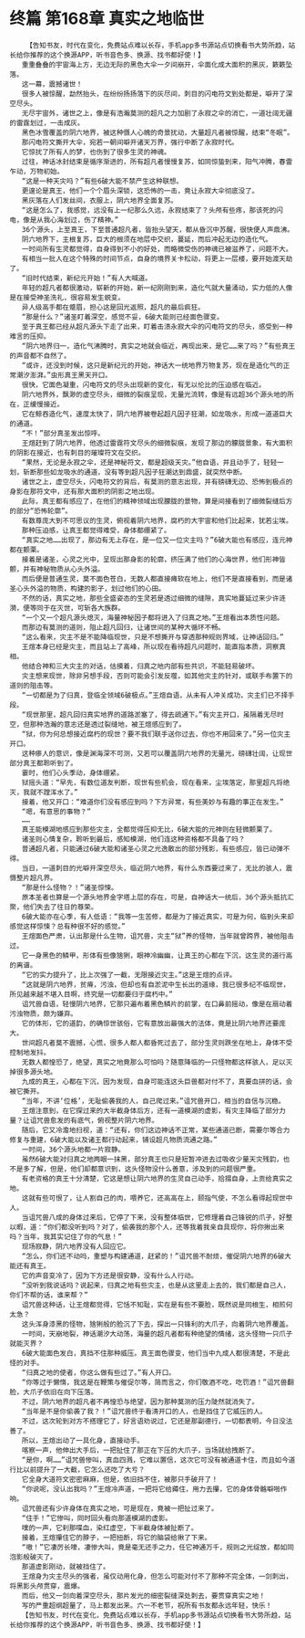 # 终篇 第168章 真实之地临世
        【告知书友，时代在变化，免费站点难以长存，手机app多书源站点切换看书大势所趋，站长给你推荐的这个换源APP，听书音色多、换源、找书都好使！】
       重重叠叠的宇宙海上方，无边无际的黑色大伞一夕间崩开，伞面化成大面积的黑灰，簌簌坠落。
       这一幕，震撼诸世！
       很多人被惊醒，勐然抬头，在纷纷扬扬落下的灰尽间，刺目的闪电符文到处都是，噼开了深空尽头。
       无尽宇宙外，诸世之上，像是有浩瀚莫测的超凡之力加剧了永寂之伞的消亡，一道壮阔无疆的雷霆划过，一击成灰。
       黑色冰雪覆盖的阴六地界，被这种慑人心魄的奇景扰动，大量超凡者被惊醒，结束“冬眠”。
       那闪电符文撕开大伞，宛若一朝间噼开诸天万界，强行中断了永寂时代。
       它惊扰了所有人的梦，也伤到了很多生灵的神魂。
       过往，神话冰封结束是循序渐进的，所有超凡者慢慢复苏，如同惊蛰到来，阳气冲腾，春雷乍动，万物初始。
       “这是一种天灾吗？”有些6破大能不禁产生这种联想。
       更遑论是真王，他们一个个眉头深锁，这恐怖的一击，竟让永寂大伞彻底没了。
       黑灰落在人们发丝间，衣服上，阴六地界全面复苏。
       “这是怎么了，我感觉，远没有上一纪那么久远，永寂结束了？头颅有些疼，那该死的闪电，像是从我心海划过，伤了精神。”
       36个源头，上至真王，下至普通超凡者，皆抬头望天，都从昏沉中苏醒，很快便人声鼎沸。
       阴六地界下，主根复苏，巨大的根须在地层中交织，蔓延，而后冲起无边的造化气。
       一时间所有生灵都觉得，自身得到不小的好处，而略微受伤的神魂已被滋养了，问题不大。
       有相当一批人在这个特殊的时间节点，自身的境界关卡松动，将更上一层楼，要开始渡天劫了。
       “旧时代结束，新纪元开始！”有人大喊道。
       年轻的超凡者都很激动，崭新的开始，新一纪刚刚到来，造化气就大量涌动，实力低的人像是在接受神圣洗礼，很容易发生蜕变。
       异人级高手都在蹙眉，担心这是回光返照，超凡的最后疯狂。
       “那是什么？”诸圣盯着深空，感觉不妥，6破大能则已经面色骤变。
       至于真王都已经从超凡源头下走了出来，盯着击溃永寂大伞的闪电符文的尽头，感受到一种难言的压抑。
       “阴六地界归一，造化气沸腾时，真实之地就会临近，再现出来，是它……来了吗？”有些真王的声音都不自然了。
       “或许，还没到时候，这只是新纪元的开始，神话大一统地界万物复苏，现在是造化气的正常潮汐澎湃。”虫形真王黑天开口。
       很快，它面色凝重，闪电符文的尽头出现新的变化，有无以伦比的压迫感在临近。
       阴六地界外，飘渺的虚空尽头，细微的裂痕呈现，无量光流转，像是有远超36个源头地的所在，正缓慢接近。
       它在鲸吞造化气，速度太快了，阴六地界被卷起超凡因子狂潮，如龙吸水，形成一道道巨大的通道。
       “不！”部分真圣发出惊呼。
       王煊赶到了阴六地界，他透过雷霆符文尽头的细微裂痕，发现了那边的朦胧景象，有大面积的阴影在接近，也有刺目的璀璨符文在交织。
       “果然，无论是永寂之伞，还是神秘符文，都是超级天灾。”他自语，并且动手了，轻轻一划，斩断那些如龙吸水的通道，没有等到超凡因子狂潮达到鼎盛，就突然中断。
       诸世之上，虚空尽头，闪电符文的背后，有莫测的意志出现，并有磅礴无边、恐怖到极点的身影在那符文中，还有那大面积的阴影之地出现。
       此际，真王都有感应了，在他们的精神领域出现朦胧的景物，算是间接看到了细微裂缝后方的部分“恐怖轮廓”。
       有数尊庞大到不可思议的生灵，俯视着阴六地界，腐朽的大宇宙和他们比起来，犹若尘埃。
       那种压迫感，让真王都觉得难受，身体都绷紧了。
       “真实之地……出现了，那边有无上存在，是一位又一位灾主吗？”6破大能也有感应，连元神都在颤栗。
       接着是诸圣，心灵之光中，呈现出那身影的轮廓，挤压满了他们的心海世界，他们形神皆颤，并有神秘物质从心头外溢。
       而后便是普通生灵，莫不面色苍白，无数人都直接瘫软在地上，他们不是直接看到，而是诸圣心头外溢的物质，构建的影子，划过他们的心田。
       不然的话，真实之地，那些全盛姿态的生灵若是透过细微的缝隙，真实地蔓延过来少许涟漪，便等同于在灭世，可斩各大族群。
       “一个又一个超凡源头熄灭，海量神秘因子都将进入了归真之地。”王煊看出本质性问题。
       而那边有莫测的道则，阻止超凡回归，让诸世间的某种大循环不畅。
       “这么看来，灾主不是不能降临现世，只是不想撕开与穿透那种规则界域，让神话回归。”
       王煊本身已经是灾主，而且站上了高峰，所以现在看待超凡问题时，能直指本质，洞察真相。
       他结合神和三大灾主的对话，估摸着，归真之地内部有些共识，不能轻易破坏。
       灾主想来现世，除非另想手段，否则可能会引发反噬，如其他灾主的针对，或联手布置下的道则的阻击等。
       “一切都是为了归真，登临全领域6破极点。”王煊自语，从未有人冲关成功，灾主们已不择手段。
       “现世那里，超凡回归真实地界的道路淤塞了，得去疏通下。”有灾主开口，虽隔着无尽时空，但那种浩瀚的意志还是透过裂缝地，被王煊感应到了。
       “狱，你为何总想接近腐朽的现世？要不我们联手送你过去，你也不用回来了。”另一位灾主开口。
       这种瘆人的意识，像是渊海深不可测，又若可以覆盖阴六地界的无量光，磅礴壮阔，让现世部分真王都聆听到了。
       霎时，他们心头季动，身体绷紧。
       狱摇头道：“早先，有数位道友判断，现世有些机会，现在看来，尘埃落定，那里超凡将绝灭，我就不蹚浑水了。”
       接着，他又开口：“难道你们没有感应到吗？下方异常，有些美妙与有趣的事正在发生。”
       “嗯，有意思的事物？”
       ……
       真王能模湖地感应到那些灾主，全都觉得压抑无比，6破大能的元神则在轻微颤栗了。
       诸圣则心情复杂，聆听到最后，感知模湖，他们连这种资格都不具备了吗？
       普通超凡者，只能通过6破大能和诸圣心灵之光逸散出的部分残影，有些感应，皆已动弹不得。
       当日，一道刺目的光噼开深空尽头，临近阴六地界，有什么东西要过来了，无比的骇人，震慑整片超凡界。
       “那是什么怪物？！”诸圣惊悚。
       原本圣者也算是一个源头地界金字塔上层的存在，可是，自神话大一统后，36个源头抵抗汇聚，他们失去了往日的尊荣。
       6破大能亦在心季，有人低语：“我等一生苦修，都是为了接近真实，可是为何，临到头来却感觉这样惊悚？总有种很不好的感觉。”
       王煊面色严肃，认出那是什么生物，诅咒兽，灾主“狱”养的怪物，当年就曾跨界，被他阻击过。
       它一身黑色的鳞甲，形体有些像猞猁，眼神冷幽幽，让真王的心都在下沉，这生灵的道行高的离谱。
       “它的实力提升了，比上次强了一截，无限接近灾主。”这是王煊的点评。
       “这就是阴六地界，贫瘠，污浊，但却也有自淤泥中生长出的道缘，我已很多纪不临现世，所见越来越不堪入目啊，终究是一切都要归于腐朽中。”
       诅咒兽自语，轻慢阴六地界，它那只遍布着黑色鳞片的前掌，在口鼻前摇动，像是在扇动着污浊物质，颇为嫌弃。
       它的体形，它的道韵，的确惊世骇俗，它有意放出最强大的法体，竟是比阴六地界还要庞大。
       世间超凡者莫不震撼，心慌，很多人都人都昏死过去了，部分生灵则跌坐在地上，身体不受控制地发抖。
       无数人都惶恐了，绝望，真实之地竟那么可怕吗？随意降临的一只怪物都这样骇人，足以灭掉很多源头地。
       九成的真王，心都在下沉，因为发现，自身可能连这头巨兽都对付不了，真要血拼的话，会被它撕开。
       “当年，不讲‘位格’，无耻偷袭我的人，自己爬过来。”诅咒兽开口，相当的自信与沉稳。
       王煊注意到，在它探过来的大半截身体后方，还有一道模湖的虚影，有灾主降临了部分力量？让诅咒兽愈发的有底气，俯视整片阴六地界。
       随后，它又冷澹地扫视，道：“还有，你们这边神话不正常，某些通道已断，需要尔等合力修复与重建，6破大能以及诸王都行动起来，铺设超凡物质流通之路。”
       一时间，36个源头地都一片寂静。
       虽然6破大能对归真之地两眼一抹黑，部分真王也只是短暂冲进去过吸收少量天灾残韵，也不是多了解，但是，他们却都意识到，这头怪物没什么善意，涉及到的问题很严重。
       有老资格的真王十分清楚，它这是想让阴六地界的生灵自己动手，拾掇自身，上贡给真实之地。
       这就有些可恨了，让人割自己的肉，喂养它，还高高在上，颐指气使，不怎么看得起现世中人。
       当诅咒兽八成的身体过来后，它停了下来，没有整体临世，它修理着自己锋锐的爪子，好整以暇，道：“你们都没听到吗？对了，偷袭我的那个人，还等我着我亲自具现你，将你揪出来吗？当年，我其实记住了你的气息！”
       现场寂静，阴六地界没有人回应它。
       “怎么，你们还不动吗，重塑与构建通道，赶紧的！”诅咒兽不耐烦，催促阴六地界的6破大能还有真王。
       它的声音变冷了，因为下方还是很安静，没有什么人行动。
       “没听到我说话吗？说起来，归真之地有些灾主，也是从这里走上去的，我们都是自己人，你们不帮的话，谁来帮？”
       诅咒兽这种话，让王煊都觉得，它恬不知耻，实在是有些不要脸，既然说是同根生，相煎何太急？
       这头浑身漆黑的怪物，猞猁般的脸沉了下去，探出一只锋利的大爪子，向着阴六地界覆盖。
       一时间，天崩地裂，神话潮汐大动荡，海量的超凡者都有种绝望的情绪，这头怪物一只爪子就能灭界？
       6破大能面色发白，真挡不住那种威压。真王面色骤变，他们当中九成人都很清楚，不是此怪的对手。
       “归真之地的使者，你这么做有些过了。”有人开口。
       “你等过于懒惰，我这是在鞭策与催促尔等，简而言之，你们敬酒不吃，吃罚酒！”诅咒兽翻脸，大爪子依旧在向下压落。
       不过，阴六地界的超凡者不再惶恐与绝望，因为那种莫测的压力陡然就消失了。
       “当年是不是你偷袭了我？！”诅咒兽终于看清开口的人，也是挡住了它威压的人。
       不过，这次轮到对方不搭理它了，好言语劝说过，它还是那副德行，一切都表明，今日没法善了。
       所以，王煊出动了一具化身，直接动手。
       喀察一声，他伸出大手后，一把扯住了那正在下压的大爪子，当场就给拽断了。
       “是你，啊……”诅咒兽惨叫，真血四溅，它难以置信，这次它可没有被通道卡住，而且如今道行比以前提升了一大截，它怎么还吃了大亏？
       它全身大道符文密密麻麻，但是，依旧挡不住，被那只手破开了！
       “你说呢，没认出我吗？”王煊冷声道，一把将它给薅住，用力去攥，它的身体骨骼噼啪作响。
       诅咒兽还有少许身体在真实之地，可是现在，竟被一把扯过来了。
       “住手！”它惨叫，同时回头看向那道模湖的虚影。
       噗的一声，它刹那喋血，染红虚空，下半截身体被扯断了。
       接着，王煊攥住它的脖子，一把扭断，将它的脑袋给揪了下来。
       “嗷！”它凄厉长嚎，凄惨大叫，竟是毫无还手之力，任它神通万千，规则之光绽放，都如同泡影般破灭了。
       那道虚影刚动，就被挡住了。
       王煊身为灾主尽头的强者，虽仅动用化身，但怎么可能对付不了那种不完全体，一剑刺出，将黑影头颅贯穿，震爆。
       而后，他又一剑向着深空尽头，那片发光的细密裂缝深处刺去，要贯穿真实之地！
       写的严重超纲超量了，马上都发出来。六一不老节，祝所有书友都永远年轻，快乐！
       【告知书友，时代在变化，免费站点难以长存，手机app多书源站点切换看书大势所趋，站长给你推荐的这个换源APP，听书音色多、换源、找书都好使！】